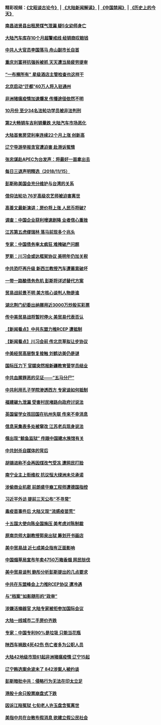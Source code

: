 #### 精彩视频：[《文昭谈古论今》](https://github.com/gfw-breaker/wenzhao/blob/master/README.md?t=11160932) | [《大陆新闻解读》](https://github.com/gfw-breaker/ntdtv-comedy/blob/master/README.md?t=11160932) | [《中国禁闻》](https://github.com/gfw-breaker/ntdtv-news/blob/master/README.md?t=11160932) | [《历史上的今天》](https://github.com/gfw-breaker/today-in-history/blob/master/README.md?t=11160932) 

#### [南昌进贤县出租房煤气泄漏 疑5女幼师身亡](../pages/nsc413/n10855779.md?t=11160932) 


#### [大陆汽车库存10个月超警戒线 经销商叹赔钱](../pages/nsc413/n10855574.md?t=11160932) 

#### [中共人大官员李国落马 舟山副市长自首](../pages/nsc413/n10855840.md?t=11160932) 

#### [重庆刘富祥抗强拆被抓 天天遭当局疲劳提审](../pages/nsc413/n10855781.md?t=11160932) 

#### [“一布擦所有” 星级酒店主管检查也这样干](../pages/nsc413/n10855487.md?t=11160932) 

#### [北京启动“迁都”40万人将入驻通州](../pages/nsc413/n10855634.md?t=11160932) 

#### [非洲猪瘟疫情加速爆发 传播途径依然不明](../pages/nsc413/n10855532.md?t=11160932) 

#### [10月份 至少34名法轮功学员被非法判刑](../pages/nsc413/n10854051.md?t=11160932) 

#### [第2大畅销车吉利销量跌 大陆汽车市场恶化](../pages/nsc413/n10849301.md?t=11160932) 

#### [大陆首套房贷利率连续22个月上涨 创新高](../pages/nsc413/n10855360.md?t=11160932) 

#### [辽宁导游举报贪官遭迫害 赴港诉冤情](../pages/nsc413/n10855292.md?t=11160932) 

#### [张忠谋赴APEC为台发声：将最好一面拿出去](../pages/nsc413/n10855297.md?t=11160932) 

#### [每日三退声明精选（2018/11/15）](../pages/nsc413/n10855410.md?t=11160932) 

#### [彭斯称美国会充分维护与台湾的关系](../pages/nsc413/n10855198.md?t=11160932) 

#### [信仰法轮功 76岁高级农艺师被迫害离世](../pages/nsc413/n10854390.md?t=11160932) 

#### [高善文最新演讲：房价将上涨 人民币将破7](../pages/nsc413/n10854872.md?t=11160932) 

#### [调查：中国企业获利增速剧降 业者信心重挫](../pages/nsc413/n10854977.md?t=11160932) 

#### [江苏第五虎缪瑞林 落马前现多个兆头](../pages/nsc413/n10854781.md?t=11160932) 

#### [专家：中国债务率太疯狂 难掩破产问题](../pages/nsc413/n10854958.md?t=11160932) 

#### [罗斯：川习会或达框架协议 美明年仍加关税](../pages/nsc413/n10854923.md?t=11160932) 

#### [中共恐吓再升级 新西兰教授汽车遭蓄意破坏](../pages/nsc413/n10854861.md?t=11160932) 

#### [一带一路酿债务危机 彭斯将详述替代方案](../pages/nsc413/n10854827.md?t=11160932) 

#### [贸易战前景不明 美方核心谈判人物是谁](../pages/nsc413/n10854405.md?t=11160932) 

#### [湖北荆门纪委出纳挪用近3000万炒股买彩票](../pages/nsc413/n10854828.md?t=11160932) 

#### [传中美贸易战将暂时停火 美贸易代表否认](../pages/nsc413/n10854807.md?t=11160932) 

#### [【新闻看点】中共东盟力推RCEP 遭抵制](../pages/nsc413/n10854549.md?t=11160932) 

#### [【新闻看点】川习会前 传北京草拟让步协议](../pages/nsc413/n10854649.md?t=11160932) 

#### [中美经贸高层恢复接触 刘鹤访美仍是谜](../pages/nsc413/n10854599.md?t=11160932) 

#### [国际压力下 官媒突然报新疆教育营学员结业](../pages/nsc413/n10854369.md?t=11160932) 

#### [中共血腥罪恶的见证——“五马分尸”](../pages/nsc413/n10849247.md?t=11160932) 

#### [中共利用孔子学院渗透西方 专家谈如何抵制](../pages/nsc413/n10852873.md?t=11160932) 

#### [福建碳九泄漏 受害村民堵路向政府讨说法](../pages/nsc413/n10854558.md?t=11160932) 

#### [英国留学女孩回国在杭州失联 传来不幸消息](../pages/nsc413/n10854626.md?t=11160932) 

#### [信息采集表多处被窜改 江苏老兵现身说法](../pages/nsc413/n10854495.md?t=11160932) 

#### [俄出现“鲸鱼监狱” 传跟中国建水族馆有关](../pages/nsc413/n10854547.md?t=11160932) 

#### [中共封杀自媒体的背后](../pages/nsc413/n10854410.md?t=11160932) 

#### [胡锡进称不会再因煤改气受冻 遭网民打脸](../pages/nsc413/n10854475.md?t=11160932) 

#### [南宁业主上街维权 抗议恒大绿洲未兑承诺](../pages/nsc413/n10853389.md?t=11160932) 

#### [涉偷商业机密 前朗盛华裔工程师遭德国指控](../pages/nsc413/n10854279.md?t=11160932) 

#### [习近平外访 提前三天公布“不寻常”](../pages/nsc413/n10854414.md?t=11160932) 

#### [毒疫苗事件后 大陆又现“流感疫苗荒”](../pages/nsc413/n10854276.md?t=11160932) 

#### [十五国大使向陈全国施压 美考虑对陈制裁](../pages/nsc413/n10854359.md?t=11160932) 

#### [原南京师大副教授郭泉出狱 筹划开书画店](../pages/nsc413/n10853807.md?t=11160932) 

#### [美中贸易战 近七成美企指有正面影响](../pages/nsc413/n10852632.md?t=11160932) 

#### [中国烟草局宣布年卖4750万箱香烟 网民挞伐](../pages/nsc413/n10853962.md?t=11160932) 

#### [美中贸易谈判 鲍彤分析彭斯提出的几点要求](../pages/nsc413/n10853914.md?t=11160932) 

#### [中共在东盟峰会上力推RCEP协议 遭冷遇](../pages/nsc413/n10853861.md?t=11160932) 

#### [与“档案”如影随形的“政审”](../pages/nsc413/n10853175.md?t=11160932) 

#### [涉嫌活摘器官 大陆专家被拒参加国际会议](../pages/nsc413/n10853700.md?t=11160932) 


#### [大陆一线城市二手房价齐跌](../pages/nsc413/n10853372.md?t=11160932) 

#### [专家：中国专利90%是垃圾 只能当花瓶](../pages/nsc413/n10853775.md?t=11160932) 

#### [陕西车祸致4死42伤 伤亡者多为公职人员](../pages/nsc413/n10853638.md?t=11160932) 

#### [大陆42地级市现61起非洲猪瘟疫情 辽宁15起](../pages/nsc413/n10853382.md?t=11160932) 

#### [辽宁贿选案余波未了 842涉案人被约谈](../pages/nsc413/n10852181.md?t=11160932) 

#### [彭斯暗批中共：侵略行为无法在印太立足](../pages/nsc413/n10853726.md?t=11160932) 

#### [港股十余只股票崩盘式下跌](../pages/nsc413/n10853589.md?t=11160932) 

#### [因诉江陷冤狱 七旬老人许玉盘含冤离世](../pages/nsc413/n10851864.md?t=11160932) 

#### [美指中共在台散布假消息 欲建立假公民社会](../pages/nsc413/n10853568.md?t=11160932) 

